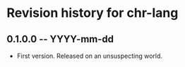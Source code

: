 # Revision history for chr-lang

## 0.1.0.0  -- YYYY-mm-dd

* First version. Released on an unsuspecting world.
